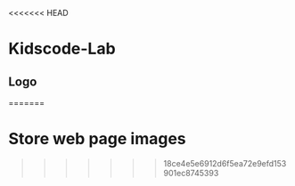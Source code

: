 <<<<<<< HEAD
# Kidscode-Lab
## Logo
=======
# Store web page images
>>>>>>> 18ce4e5e6912d6f5ea72e9efd153901ec8745393
